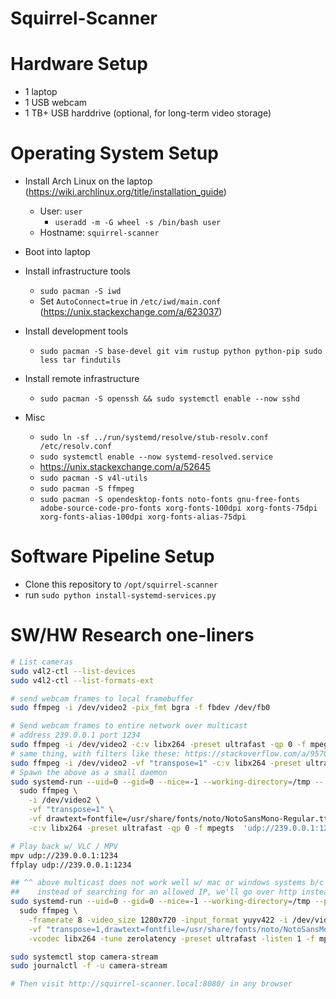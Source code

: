
# Squirrel-Scanner


# Hardware Setup

 - 1 laptop
 - 1 USB webcam
 - 1 TB+ USB harddrive (optional, for long-term video storage)

# Operating System Setup

 - Install Arch Linux on the laptop (https://wiki.archlinux.org/title/installation_guide)
    - User: `user`
        - `useradd -m -G wheel -s /bin/bash user`
    - Hostname: `squirrel-scanner`
 - Boot into laptop
 - Install infrastructure tools
    - `sudo pacman -S iwd`
    - Set `AutoConnect=true` in `/etc/iwd/main.conf` (https://unix.stackexchange.com/a/623037)
 - Install development tools
    - `sudo pacman -S base-devel git vim rustup python python-pip sudo less tar findutils`
 - Install remote infrastructure
    - `sudo pacman -S openssh && sudo systemctl enable --now sshd`

 - Misc
    - `sudo ln -sf ../run/systemd/resolve/stub-resolv.conf /etc/resolv.conf`
    - `sudo systemctl enable --now systemd-resolved.service`
    - https://unix.stackexchange.com/a/52645
    - `sudo pacman -S v4l-utils`
    - `sudo pacman -S ffmpeg`
    - `sudo pacman -S opendesktop-fonts noto-fonts gnu-free-fonts adobe-source-code-pro-fonts xorg-fonts-100dpi xorg-fonts-75dpi xorg-fonts-alias-100dpi xorg-fonts-alias-75dpi`

# Software Pipeline Setup

 - Clone this repository to `/opt/squirrel-scanner`
 - run `sudo python install-systemd-services.py`


# SW/HW Research one-liners


```bash
# List cameras
sudo v4l2-ctl --list-devices
sudo v4l2-ctl --list-formats-ext

# send webcam frames to local framebuffer
sudo ffmpeg -i /dev/video2 -pix_fmt bgra -f fbdev /dev/fb0

# Send webcam frames to entire network over multicast
# address 239.0.0.1 port 1234
sudo ffmpeg -i /dev/video2 -c:v libx264 -preset ultrafast -qp 0 -f mpegts  'udp://239.0.0.1:1234?ttl=13&localaddr=192.168.5.36'
# same thing, with filters like these: https://stackoverflow.com/a/9570992
sudo ffmpeg -i /dev/video2 -vf "transpose=1" -c:v libx264 -preset ultrafast -qp 0 -f mpegts  'udp://239.0.0.1:1234?ttl=13'
# Spawn the above as a small daemon
sudo systemd-run --uid=0 --gid=0 --nice=-1 --working-directory=/tmp -- \
  sudo ffmpeg \
    -i /dev/video2 \
    -vf "transpose=1" \
    -vf drawtext=fontfile=/usr/share/fonts/noto/NotoSansMono-Regular.ttf:text='%{localtime}':fontcolor=white@0.8:x=7:y=7 \
    -c:v libx264 -preset ultrafast -qp 0 -f mpegts  'udp://239.0.0.1:1234?ttl=13'

# Play back w/ VLC / MPV
mpv udp://239.0.0.1:1234
ffplay udp://239.0.0.1:1234

## ^^ above multicast does not work well w/ mac or windows systems b/c of the huge multicast fragmentation.
##    instead of searching for an allowed IP, we'll go over http instead.
sudo systemd-run --uid=0 --gid=0 --nice=-1 --working-directory=/tmp --property Restart=always --property StartLimitIntervalSec=2 --unit=camera-stream -- \
  sudo ffmpeg \
    -framerate 8 -video_size 1280x720 -input_format yuyv422 -i /dev/video2 \
    -vf "transpose=1,drawtext=fontfile=/usr/share/fonts/noto/NotoSansMono-Regular.ttf:text='%{localtime}':fontcolor=white@0.8:x=7:y=7" \
    -vcodec libx264 -tune zerolatency -preset ultrafast -listen 1 -f mp4 -movflags frag_keyframe+empty_moov -pix_fmt yuv420p -headers "Content-Type: video/mp4" "http://[::]:8080"

sudo systemctl stop camera-stream
sudo journalctl -f -u camera-stream

# Then visit http://squirrel-scanner.local:8080/ in any browser

```



